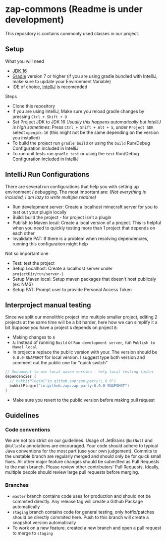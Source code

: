 # zap-commons (Readme is under development)
This repository is contains commonly used classes in our project. 

## Setup
What you will need
- [JDK 16](https://www.oracle.com/java/technologies/javase-jdk16-downloads.html)
- [Gradle](https://gradle.org/install/) version 7 or higher (if you are using gradle bundled with IntelliJ, make sure to update your Environment Variable)
- IDE of choice, [IntelliJ](https://www.jetbrains.com/idea/) is recomended

Steps
- Clone this repository
- If you are using IntelliJ, Make sure you reload gradle changes by pressing `Ctrl + Shift + O`
- Set Project JDK to JDK 16 *Usually this happens automatically but IntelliJ is high sometimes*: Press `Ctrl + Shift + Alt + S`, under `Project SDK` select `openjdk-16` (this might not be the same depending on the version you installed)
- To build the project run `gradle build` or using the `build` Run/Debug Configuration included in IntelliJ
- To run unit tests run  `gradle test` or using the `test` Run/Debug Configuration included in IntelliJ

## IntelliJ Run Configurations
There are several  run configurations that help you with setting up environment / debugging. The most important are:
*(Not everything is included, I am lazy to write multiple readme)*
- Run development server: Create a localhost minecraft server for you to test out your plugin locally
- Build: build the project - for project isn't a plugin
- Publish to Maven local: Create a local version of a project. This is helpful when you need to quickly testing more than 1 project that depends on each other
- Invalidate PAT: If there is a problem when resolving dependencies, running this configuraiton might help

Not so important one
- Test: test the project
- Setup Localhost: Create a localhost server under `projectDir/run/server-1`
- Setup Maven local: Setup maven packages that doesn't host publicaly (ex: NMS)
- Setup PAT: Prompt user to provide Personal Access Token

## Interproject manual testing
Since we split our monolithic project into multiple smaller project, editing 2 projects at the same time will be a bit harder, here how we can simplify it a bit
Suppose you have a project `A` depends on project `B`:
- Making changes to `A`
- `A`: Instead of running `Build` or `Run development server`, run `Publish to Mavel local`
- In project `B` replace the public version with your. The version should be `0.0.0-SNAPSHOT` for local version. I suggest type both version and comment out the public one for "quick switch"
```kt
// Uncomment to use local maven version - help local testing faster
dependencies {
  // bukkitPlugin("io.github.zap:zap-party:1.0.0")
  bukkitPlugin("io.github.zap:zap-party:0.0.0-SNAPSHOT")
}
```
- Make sure you revert to the public version before making pull request


## Guidelines
### Code conventions
We are not too strict on our guidelines. Usage of JetBrains `@NotNull` and `@Nullable` annotations are encouraged. Your code should adhere to typical Java conventions for the most part (use your own judgement). Commits to the unstable branch are regularly merged and should only be for quick small fixes. All other major feature changes should be submitted as Pull Requests to the main branch. Please review other contributors' Pull Requests. Ideally, multiple people should review large pull requests before merging.

### Branches
- `master` branch contains code uses for production and should not be commited directly. Any release tag will create a Github Package automatically
- `staging` branch contains code for general testing, only hotfix/patches should be directly commited here. Push to this branch will create a snapshot version automatically
- To work on a new feature, created a new branch and open a pull request to merge to `staging`

